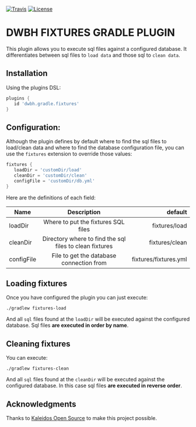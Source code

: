 [![Travis](https://travis-ci.org/dont-worry-be-happy/dwbh-gradle-fixtures.svg?branch=master)](https://travis-ci.org/dont-worry-be-happy/dwbh-gradle-fixtures) 
[![License](https://img.shields.io/github/license/dont-worry-be-happy/dwbh-gradle-fixtures.svg)](https://www.gnu.org/licenses/gpl-3.0.en.html)

# DWBH FIXTURES GRADLE PLUGIN

This plugin allows you to execute sql files against a configured database. It differentiates
between sql files to `load data` and those sql to `clean data`.

## Installation

Using the plugins DSL:

```groovy
plugins {
   id 'dwbh.gradle.fixtures'
}
```

## Configuration:

Although the plugin defines by default where to find the sql files to load/clean data and where to find
the database configuration file, you can use the `fixtures` extension to override those values:

```groovy
fixtures {
   loadDir = 'customDir/load'
   cleanDir = 'customDir/clean'
   configFile = 'customDir/db.yml'
}
```

Here are the definitions of each field:

|    Name    |                            Description                  |         default       |
| ---------- |:-------------------------------------------------------:| ---------------------:|
| loadDir    | Where to put the fixtures SQL files                     | fixtures/load         |
| cleanDir   | Directory where to find the sql files to clean fixtures | fixtures/clean        |
| configFile | File to get the database connection from                | fixtures/fixtures.yml |

## Loading fixtures

Once you have configured the plugin you can just execute:

```shell
./gradlew fixtures-load
```

And all `sql` files found at the `loadDir` will be executed against the
configured database. Sql files **are executed in order by name**.

## Cleaning fixtures

You can execute:

```shell
./gradlew fixtures-clean
```

And all `sql` files found at the `cleanDir` will be executed against the
configured database. In this case sql files **are executed in reverse order**.

## Acknowledgments

Thanks to [Kaleidos Open Source](https://kaleidos.net/) to make this project possible.